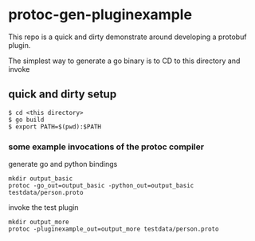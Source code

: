 # protoc-gen-pluginexample

This repo is a quick and dirty demonstrate around developing a protobuf plugin.

The simplest way to generate a go binary is to CD to this directory and invoke

## quick and dirty setup
```
$ cd <this directory>
$ go build
$ export PATH=$(pwd):$PATH
```

### some example invocations of the protoc compiler

generate go and python bindings
```
mkdir output_basic
protoc -go_out=output_basic -python_out=output_basic testdata/person.proto
```

invoke the test plugin
```
mkdir output_more
protoc -pluginexample_out=output_more testdata/person.proto
```

